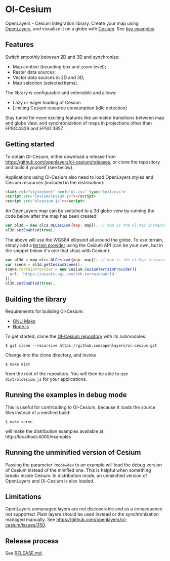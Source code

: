 Ol-Cesium
==========

OpenLayers - Cesium integration library. Create your map using [OpenLayers](http://openlayers.org/), and visualize it on a globe with [Cesium](http://cesiumjs.org).
See [live examples](http://openlayers.org/ol-cesium/examples/).

Features
--------
Switch smoothly between 2D and 3D and synchronize:

- Map context (bounding box and zoom level);
- Raster data sources;
- Vector data sources in 2D and 3D;
- Map selection (selected items).

The library is configurable and extensible and allows:

- Lazy or eager loading of Cesium
- Limiting Cesium resource consumption (idle detection)

Stay tuned for more exciting features like animated transitions between map and globe view, and synchronization of maps in projections other than EPSG:4326 and EPSG:3857.

Getting started
---------------

To obtain Ol-Cesium, either download a release from https://github.com/openlayers/ol-cesium/releases, or clone the repository and build it yourself (see below).

Applications using Ol-Cesium also need to load OpenLayers styles and Cesium resources (included in the distribution):
```html
<link rel="stylesheet" href="ol.css" type="text/css">
<script src="Cesium/Cesium.js"></script>
<script src="olcesium.js"></script>
```

An OpenLayers map can be switched to a 3d globe view by running the code below after the map has been created:
```js
var ol3d = new olcs.OLCesium({map: map}); // map is the ol.Map instance
ol3d.setEnabled(true);
```

The above will use the WGS84 ellipsoid all around the globe. To use terrain, simply add a [terrain provider](http://cesiumjs.org/Cesium/Build/Documentation/TerrainProvider.html) using the Cesium API (can be your own, but in the snippet below it's one that ships with Cesium):
```js
var ol3d = new olcs.OLCesium({map: map}); // map is the ol.Map instance
var scene = ol3d.getCesiumScene();
scene.terrainProvider = new Cesium.CesiumTerrainProvider({
  url: 'https://assets.agi.com/stk-terrain/world'
});
ol3d.setEnabled(true);
```

Building the library
--------------------

Requirements for building Ol-Cesium:

* [GNU Make](http://www.gnu.org/software/make/)
* [Node.js](http://nodejs.org/)

To get started, clone the [Ol-Cesium repository](https://github.com/openlayers/ol-cesium) with its submodules:

    $ git clone --recursive https://github.com/openlayers/ol-cesium.git
    
Change into the clone directory, and invoke

    $ make dist

from the root of the repository. You will then be able to use `dist/olcesium.js` for your applications.

Running the examples in debug mode
----------------------------------

This is useful for contributing to Ol-Cesium, because it loads the
source files instead of a minified build:

    $ make serve

will make the distribution examples available at http://localhost:4000/examples

Running the unminified version of Cesium
----------------------------------------

Passing the parameter `?mode=dev` to an example will load the debug version of
Cesium instead of the minified one. This is helpful when something breaks inside
Cesium. In distribution mode, an unminified version of OpenLayers and Ol-Cesium is
also loaded.

Limitations
-----------

OpenLayers unmanaged layers are not discoverable and as a consequence not
supported. Plain layers should be used instead or the synchronization managed
manually. See https://github.com/openlayers/ol-cesium/issues/350.

Release process
---------------

See [RELEASE.md](https://github.com/openlayers/ol-cesium/blob/master/RELEASE.md).
